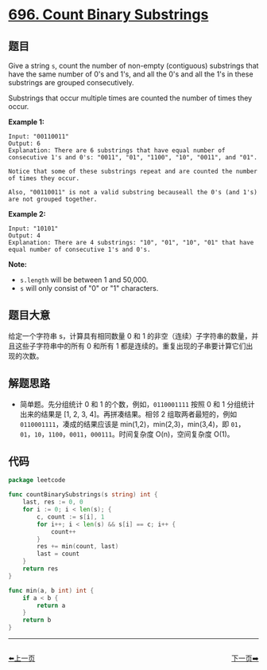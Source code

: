 # [696. Count Binary Substrings](https://leetcode.com/problems/count-binary-substrings/)


## 题目

Give a string `s`, count the number of non-empty (contiguous) substrings that have the same number of 0's and 1's, and all the 0's and all the 1's in these substrings are grouped consecutively.

Substrings that occur multiple times are counted the number of times they occur.

**Example 1:**

```
Input: "00110011"
Output: 6
Explanation: There are 6 substrings that have equal number of consecutive 1's and 0's: "0011", "01", "1100", "10", "0011", and "01".

Notice that some of these substrings repeat and are counted the number of times they occur.

Also, "00110011" is not a valid substring becauseall the 0's (and 1's) are not grouped together.

```

**Example 2:**

```
Input: "10101"
Output: 4
Explanation: There are 4 substrings: "10", "01", "10", "01" that have equal number of consecutive 1's and 0's.

```

**Note:**

- `s.length` will be between 1 and 50,000.
- `s` will only consist of "0" or "1" characters.

## 题目大意

给定一个字符串 s，计算具有相同数量 0 和 1 的非空（连续）子字符串的数量，并且这些子字符串中的所有 0 和所有 1 都是连续的。重复出现的子串要计算它们出现的次数。

## 解题思路

- 简单题。先分组统计 0 和 1 的个数，例如，`0110001111` 按照 0 和 1 分组统计出来的结果是 [1, 2, 3, 4]。再拼凑结果。相邻 2 组取两者最短的，例如 `0110001111`，凑成的结果应该是 min(1,2)，min(2,3)，min(3,4)，即 `01`，`01`，`10`，`1100`，`0011`，`000111`。时间复杂度 O(n)，空间复杂度 O(1)。

## 代码

```go
package leetcode

func countBinarySubstrings(s string) int {
	last, res := 0, 0
	for i := 0; i < len(s); {
		c, count := s[i], 1
		for i++; i < len(s) && s[i] == c; i++ {
			count++
		}
		res += min(count, last)
		last = count
	}
	return res
}

func min(a, b int) int {
	if a < b {
		return a
	}
	return b
}
```


----------------------------------------------
<div style="display: flex;justify-content: space-between;align-items: center;">
<p><a href="https://books.halfrost.com/leetcode/ChapterFour/0600~0699/0695.Max-Area-of-Island/">⬅️上一页</a></p>
<p><a href="https://books.halfrost.com/leetcode/ChapterFour/0600~0699/0697.Degree-of-an-Array/">下一页➡️</a></p>
</div>
